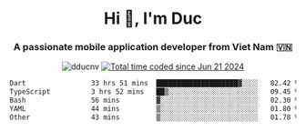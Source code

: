 <h1 align="center">
  Hi 👋, I'm  Duc</h1>
<h3 align="center">A passionate mobile application developer from Viet Nam 🇻🇳</h3>  
  
<p align="center"> <img src="https://komarev.com/ghpvc/?username=dducnv&label=Profile%20views&color=0e75b6&style=flat" alt="dducnv" /> 
<a href="https://wakatime.com/@4d2a2cd9-1bcb-4dd1-84a4-dce128a35137"><img src="https://wakatime.com/badge/user/4d2a2cd9-1bcb-4dd1-84a4-dce128a35137.svg" alt="Total time coded since Jun 21 2024" /></a>
</p>  

<div align="center">
  <!--START_SECTION:waka-->

```txt
Dart                33 hrs 51 mins  ████████████████████▓░░░░   82.42 %
TypeScript          3 hrs 52 mins   ██▒░░░░░░░░░░░░░░░░░░░░░░   09.45 %
Bash                56 mins         ▓░░░░░░░░░░░░░░░░░░░░░░░░   02.30 %
YAML                44 mins         ▒░░░░░░░░░░░░░░░░░░░░░░░░   01.80 %
Other               43 mins         ▒░░░░░░░░░░░░░░░░░░░░░░░░   01.78 %
```

<!--END_SECTION:waka-->
</div>




  
